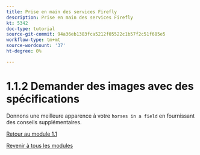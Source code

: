 ```yaml
---
title: Prise en main des services Firefly
description: Prise en main des services Firefly
kt: 5342
doc-type: tutorial
source-git-commit: 94a36eb1383fca5212f05522c1b57f2c51f685e5
workflow-type: tm+mt
source-wordcount: '37'
ht-degree: 0%

---
```


# 1.1.2 Demander des images avec des spécifications

Donnons une meilleure apparence à votre `horses in a field` en fournissant des conseils supplémentaires.

[Retour au module 1.1](./firefly-services.md)

[Revenir à tous les modules](./../../../overview.md)
